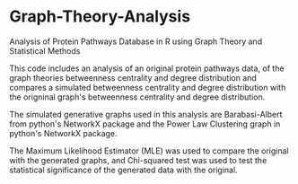 # Graph-Theory-Analysis
Analysis of Protein Pathways Database in R using Graph Theory and Statistical Methods 

This code includes an analysis of an original protein pathways data, of the graph theories betweenness centrality and degree distribution
and compares a simulated betweenness centrality and degree distribution with the origninal graph's betweenness centrality and degree distribution.

The simulated generative graphs used in this analysis are Barabasi-Albert from python's NetworkX package and the Power Law Clustering graph in python's NetworkX package.

The Maximum Likelihood Estimator (MLE) was used to compare the original with the generated graphs, and Chi-squared test was used to test the statistical significance of the generated data with the original. 


